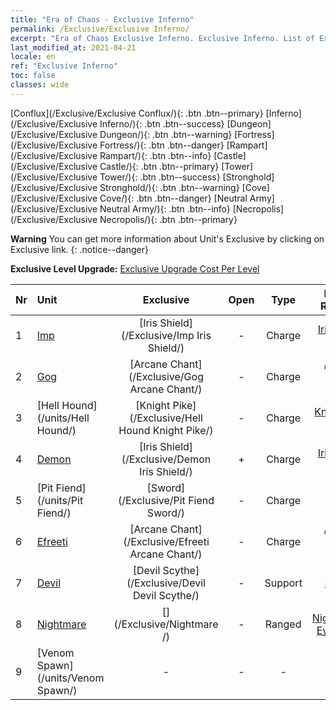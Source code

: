 ```yaml
---
title: "Era of Chaos - Exclusive Inferno"
permalink: /Exclusive/Exclusive Inferno/
excerpt: "Era of Chaos Exclusive Inferno. Exclusive Inferno. List of Exclusive Inferno in Era of Chaos"
last_modified_at: 2021-04-21
locale: en
ref: "Exclusive Inferno"
toc: false
classes: wide
---
```

 [Conflux](/Exclusive/Exclusive Conflux/){: .btn .btn--primary} [Inferno](/Exclusive/Exclusive Inferno/){: .btn .btn--success} [Dungeon](/Exclusive/Exclusive Dungeon/){: .btn .btn--warning} [Fortress](/Exclusive/Exclusive Fortress/){: .btn .btn--danger} [Rampart](/Exclusive/Exclusive Rampart/){: .btn .btn--info} [Castle](/Exclusive/Exclusive Castle/){: .btn .btn--primary} [Tower](/Exclusive/Exclusive Tower/){: .btn .btn--success} [Stronghold](/Exclusive/Exclusive Stronghold/){: .btn .btn--warning} [Cove](/Exclusive/Exclusive Cove/){: .btn .btn--danger} [Neutral Army](/Exclusive/Exclusive Neutral Army/){: .btn .btn--info} [Necropolis](/Exclusive/Exclusive Necropolis/){: .btn .btn--primary} 

**Warning** You can get more information about Unit's Exclusive by clicking on Exclusive link. 
{: .notice--danger}

 **Exclusive Level Upgrade:** [Exclusive Upgrade Cost Per Level](/Exclusive/ExclusiveUpgradeCostPerLevel/)

  | Nr |         Unit        | Exclusive | Open  |    Type   |  Item to Rank UP      |  Skin   |
  |:---|:--------------------|:-------------:|:-----:|:---------:|:---------------------:|:-------:|
  | 1  | [Imp](/units/Imp/) | [Iris Shield](/Exclusive/Imp Iris Shield/) | - | Charge | [Iris Shield Token](/Items/con_913/) | - |
  | 2  | [Gog](/units/Gog/) | [Arcane Chant](/Exclusive/Gog Arcane Chant/) | - | Charge | [Arcane Chant Token](/Items/con_915/) | - |
  | 3  | [Hell Hound](/units/Hell Hound/) | [Knight Pike](/Exclusive/Hell Hound Knight Pike/) | - | Charge | [Knight Pike Token](/Items/con_916/) | - |
  | 4  | [Demon](/units/Demon/) | [Iris Shield](/Exclusive/Demon Iris Shield/) | + | Charge | [Iris Shield Token](/Items/con_913/) | - |
  | 5  | [Pit Fiend](/units/Pit Fiend/) | [Sword](/Exclusive/Pit Fiend Sword/) | - | Charge | [Sword Token](/Items/con_912/) | - |
  | 6  | [Efreeti](/units/Efreeti/) | [Arcane Chant](/Exclusive/Efreeti Arcane Chant/) | - | Charge | [Arcane Chant Token](/Items/con_915/) | - |
  | 7  | [Devil](/units/Devil/) | [Devil Scythe](/Exclusive/Devil Devil Scythe/) | - | Support | [Devil Scythe Token](/Items/con_984/) | [Devil Scythe Special Skin](/Items/con_652/) |
  | 8  | [Nightmare](/units/Nightmare/) | [](/Exclusive/Nightmare /) | - | Ranged | [Nightmare's Eye Token](/Items/con_985/) | [Tool_250809](/Items/con_653/) |
  | 9  | [Venom Spawn](/units/Venom Spawn/) | - | - | - | none | none |

